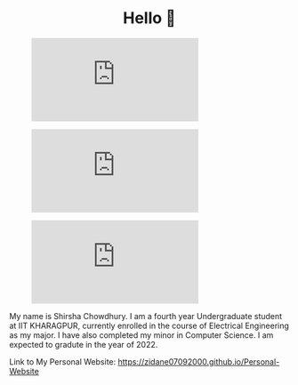 <h1 align="center">Hello 👋</h1>

<figure><embed src="https://wakatime.com/share/@615782de-bdb1-4bae-abb9-633d3e09ab55/f23461a6-8112-4d2b-90be-521c696be0d0.svg"></embed></figure>
<figure><embed src="https://wakatime.com/share/@615782de-bdb1-4bae-abb9-633d3e09ab55/8692cec3-4b7a-4575-b6cd-e567af44de6f.svg"></embed></figure>
<figure><embed src="https://wakatime.com/share/@615782de-bdb1-4bae-abb9-633d3e09ab55/26f6b000-493f-4288-a017-0d1648a9a7cf.svg"></embed></figure>

<!--
**Zidane07092000/Zidane07092000** is a ✨ _special_ ✨ repository because its `README.md` (this file) appears on your GitHub profile.

Here are some ideas to get you started:

- 🔭 I’m currently working on ...
- 🌱 I’m currently learning ...
- 👯 I’m looking to collaborate on ...
- 🤔 I’m looking for help with ...
- 💬 Ask me about ...
- 📫 How to reach me: ...
- 😄 Pronouns: ...
- ⚡ Fun fact: ...
-->

 My name is Shirsha Chowdhury. I am a fourth year Undergraduate student at IIT KHARAGPUR, currently enrolled in the course of Electrical Engineering as my major. I have also completed my minor in Computer Science. I am expected to gradute in the year of 2022.
 
 Link to My Personal Website: https://zidane07092000.github.io/Personal-Website
